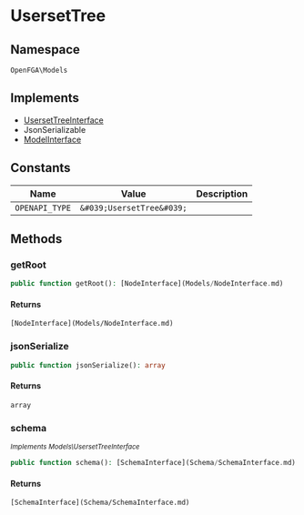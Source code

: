 # UsersetTree


## Namespace
`OpenFGA\Models`

## Implements
* [UsersetTreeInterface](Models/UsersetTreeInterface.md)
* JsonSerializable
* [ModelInterface](Models/ModelInterface.md)

## Constants
| Name | Value | Description |
|------|-------|-------------|
| `OPENAPI_TYPE` | `&#039;UsersetTree&#039;` |  |


## Methods
### getRoot


```php
public function getRoot(): [NodeInterface](Models/NodeInterface.md)
```



#### Returns
`[NodeInterface](Models/NodeInterface.md)`

### jsonSerialize


```php
public function jsonSerialize(): array
```



#### Returns
`array`

### schema

*<small>Implements Models\UsersetTreeInterface</small>*  

```php
public function schema(): [SchemaInterface](Schema/SchemaInterface.md)
```



#### Returns
`[SchemaInterface](Schema/SchemaInterface.md)`

